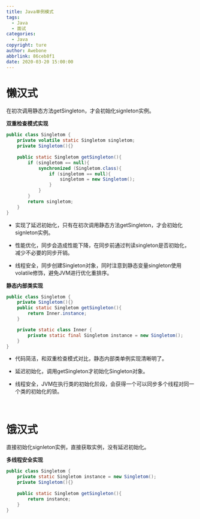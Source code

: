 ```yaml
---
title: Java单例模式
tags:
  - Java
  - 面试
categories:
  - Java
copyright: ture
author: Awebone
abbrlink: 86ceb8f1
date: 2020-03-20 15:00:00
---
```


# 懒汉式

在初次调用静态方法getSingleton，才会初始化signleton实例。

**双重检查模式实现**

```java
public class Singletom {
    private volatile static Singletom singletom;
    private Singletom(){}
    
    public static Singletom getSingleton(){
        if (singletom == null){
            synchronized (Singletom.class){
                if (singletom == null){
                    singletom = new Singletom();
                }
            }
        }
        return singletom;
    }
}
```

- 实现了延迟初始化，只有在初次调用静态方法getSingleton，才会初始化signleton实例。

- 性能优化，同步会造成性能下降，在同步前通过判读singleton是否初始化，减少不必要的同步开销。

- 线程安全，同步创建Singleton对象，同时注意到静态变量singleton使用volatile修饰，避免JVM进行优化重排序。

<!-- more -->



**静态内部类实现**

```java
public class Singletom {
    private Singletom(){}
    public static Singletom getSingleton(){
        return Inner.instance;
    }

    private static class Inner {
        private static final Singletom instance = new Singletom();
    }
}
```

- 代码简洁，和双重检查模式对比，静态内部类单例实现清晰明了。

* 延迟初始化，调用getSingleton才初始化Singleton对象。

* 线程安全，JVM在执行类的初始化阶段，会获得一个可以同步多个线程对同一个类的初始化的锁。

<br />



# 饿汉式

直接初始化signleton实例，直接获取实例，没有延迟初始化。

**多线程安全实现**

```java
public class Singletom {
    private static Singletom instance = new Singletom();
    private Singletom(){}
    
    public static Singletom getSingleton(){
        return instance;
    }
}
```

